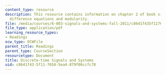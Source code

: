 ```yaml
---
content_type: resource
description: This resource contains information on chapter 2 of book signals and systems;
  difference equations and modularity.
file: /media/courses/6-003-signals-and-systems-fall-2011/c8641f435f1176585ea4879f06ccfc78_MIT6_003F11_chap2.pdf
file_type: application/pdf
learning_resource_types:
- Readings
ocw_type: OCWFile
parent_title: Readings
parent_type: CourseSection
resourcetype: Document
title: Discrete-time Signals and Systems
uid: c8641f43-5f11-7658-5ea4-879f06ccfc78
---
```

